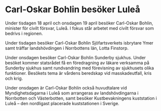 # Carl-Oskar Bohlin besöker Luleå

Under tisdagen 18 april och onsdagen 19 april besöker Carl-Oskar Bohlin, minister för civilt försvar, Luleå. I fokus står arbetet med civilt försvar som bedrivs i regionen.

Under tisdagen besöker Carl-Oskar Bohlin Sjöfartsverkets isbrytare Ymer samt träffar landshövdingen i Norrbottens län, Lotta Finstorp.

Under onsdagen besöker Carl-Oskar Bohlin Sunderby sjukhus. Under besöket kommer statsrådet få en föredragning av läkare verksamma på Sunderby sjukhus samt rundvandring med förevisning av sjukhusets olika funktioner. Besökets tema är vårdens beredskap vid masskadeutfall, kris och krig.

Under onsdagen är Carl-Oskar Bohlin också huvudtalare vid Myndighetsdagarna i Luleå som arrangeras av landshövdingarna i Norrbotten och Västerbotten, samt besöker Kustbevakningens kuststation i Luleå – den nordligast placerade kuststationen i Sverige.

